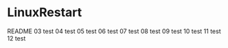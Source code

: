 # LinuxRestart


README
03 test
04 test
05 test
06 test
07 test
08 test
09 test
10 test
11 test
12 test








































































































































































